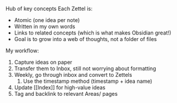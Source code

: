 Hub of key concepts
Each Zettel is:
- Atomic (one idea per note)
- Written in my own words
- Links to related concepts (which is what makes Obsidian great!)
- Goal is to grow into a web of thoughts, not a folder of files

My workflow:
1. Capture ideas on paper
2. Transfer them to Inbox, still not worrying about formatting
3. Weekly, go through inbox and convert to Zettels
	1. Use the timestamp method (timestamp + idea name)
4. Update [[Index]] for high-value ideas
5. Tag and backlink to relevant Areas/ pages
